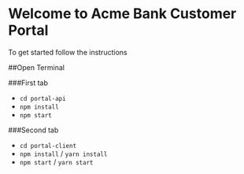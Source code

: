 # Welcome to Acme Bank Customer Portal
To get started follow the instructions

##Open Terminal

###First tab
* `cd portal-api`
* `npm install`
* `npm start`

###Second tab
* `cd portal-client`
* `npm install` / `yarn install`
* `npm start` / `yarn start`
